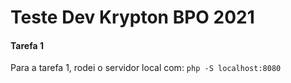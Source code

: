 # Teste Dev Krypton BPO 2021


#### Tarefa 1

Para a tarefa 1, rodei o servidor local com: ```php -S localhost:8080```
